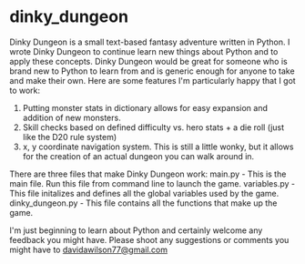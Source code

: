 # dinky_dungeon
Dinky Dungeon is a small text-based fantasy adventure written in Python.  I wrote Dinky Dungeon to continue learn new things about Python and to apply these concepts.  Dinky Dungeon would be great for someone who is brand new to Python to learn from and is generic enough for anyone to take and make their own. Here are some features I'm particularly happy that I got to work:

1.  Putting monster stats in dictionary allows for easy expansion and addition of new monsters. 
2.  Skill checks based on defined difficulty vs. hero stats + a die roll (just like the D20 rule system) 
3.  x, y coordinate navigation system.  This is still a little wonky, but it allows for the creation of an actual dungeon you can     walk around in.

There are three files that make Dinky Dungeon work:
main.py - This is the main file.  Run this file from command line to launch the game. 
variables.py - This file initalizes and defines all the global variables used by the game.
dinky_dungeon.py - This file contains all the functions that make up the game.

I'm just beginning to learn about Python and certainly welcome any feedback you might have.  Please shoot any suggestions or comments you might have to davidawilson77@gmail.com
